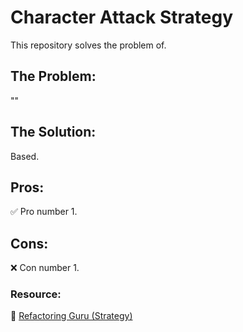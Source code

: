 # Character Attack Strategy 

This repository solves the problem of.

## The Problem:

""

## The Solution:

Based.

## Pros:
 
 ✅ Pro number 1.

## Cons:

 ❌ Con number 1.


### **Resource:**

 🔗 [Refactoring Guru (Strategy)](https://refactoring.guru/design-patterns/strategy)

